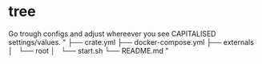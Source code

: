 # tree
Go trough configs and adjust whereever you see CAPITALISED settings/values.
"
├── crate.yml
├── docker-compose.yml
├── externals
│   └── root
│       └── start.sh
└── README.md
"
